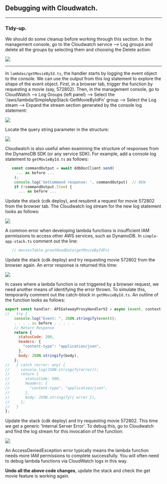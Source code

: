 ## Debugging with Cloudwatch. 

----------------------
### Tidy-up.

We should do some cleanup before working through this section. In the management console, go to the Cloudwatch service --> Log groups and delete all the groups by selecting them and choosing the Delete action: 

![][deletelog]

-----------------------------

In `lambdas/getMovieById.ts`, the handler starts by logging the event object to the console. We can use the output from this log statement to explore the shape of the event object. First, in a browser tab, trigger the function by requesting a movie (say, 572802). Then, in the management console, go to  CloudWatch --> Log Groups (left panel) --> Select the '/aws/lambda/SimpleAppStack-GetMovieByIdFn' group --> Select the Log steam --> Expand the stream section generated by the console log statement: 

![][eventshape1]

Locate the query string parameter in the structure:

![][eventshape2]

Cloudwatch is also useful when examining the structure of responses from the DynamoDB SDK (or any service SDK). For example, add a console log statement to `getMovieById.ts` as follows:
~~~ts
   const commandOutput = await ddbDocClient.send(
     ... as before ...
    );
    console.log('GetCommand response: ', commandOutput)  // NEW
    if (!commandOutput.Item) {
      ... as before ...
~~~
Update the stack (cdk deploy), and resubmit a request for movie 572802 from the browser tab. The Cloudwatch log stream for the new log statement looks as follows:

![][getcommand]

A common error when developing lambda functions is insufficient IAM permissions to access other AWS services, such as DynamoDB. In `simple-app-stack.ts` comment out the line:
~~~ts
   // moviesTable.grantReadData(getMovieByIdFn)
~~~

Update the stack (cdk deploy) and try requesting movie 572802 from the browser again. An error response is returned this time:

![][accessdenied1]

In cases where a lanbda function is not triggered by a browser request, we need another means of identifying the error thrown. To simulate this, temporarily comment out the catch-block in `getMovieById.ts`. An outline of the function looks as follows:
~~~js
export const handler: APIGatewayProxyHandlerV2 = async (event, context) => {
//   try {
    console.log("Event: ", JSON.stringify(event));
    . . . . as before . . . . . 
    // Return Response
    return {
      statusCode: 200,
      headers: {
        "content-type": "application/json",
      },
      body: JSON.stringify(body),
    };
//   } catch (error: any) {
//     console.log(JSON.stringify(error));
//     return {
//       statusCode: 500,
//       headers: {
//         "content-type": "application/json",
//       },
//       body: JSON.stringify({ error }),
//     };
//   }
};
~~~

Update the stack (cdk deploy) and try requesting movie 572802. This time we get a generic 'Internal Server Error'. To debug this, go to Cloudwatch and find the log stream for this invocation of the function:

![][accessdenied2]

An AccessDeniedException error typically means the lambda function needs more IAM permissions to complete successfully. You will often need to debug lambda functions via CloudWatch logs in this way. 

__Undo all the above code changes__, update the stack and check the get movie feature is working again.


[accessdenied1]: ./img/accessdenied1.png
[accessdenied2]: ./img/accessdenied2.png
[eventshape1]: ./img/eventshape1.png
[eventshape2]: ./img/eventshape2.png
[getcommand]: ./img/getcommand.png
[deletelog]: ./img/deletelog.png
